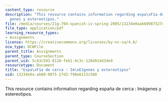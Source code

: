 ```yaml
---
content_type: resource
description: "This resource contains information regarding espa\xF1a de cerca : Im\xE1\
  genes y estereotipos."
file: /media/courses/21g-704-spanish-iv-spring-2005/13234e0aab60987527d3f98e6113c588_MIT21G_704S05_imagenes.pdf
file_type: application/pdf
learning_resource_types:
- Assignments
license: https://creativecommons.org/licenses/by-nc-sa/4.0/
ocw_type: OCWFile
parent_title: Assignments
parent_type: CourseSection
parent_uid: 5c43c593-8120-feb1-4c3c-128d914d3de9
resourcetype: Document
title: "Espa\xF1a de cerca : Im\xE1genes y estereotipos"
uid: 13234e0a-ab60-9875-27d3-f98e6113c588
---
```

This resource contains information regarding españa de cerca : Imágenes y estereotipos.